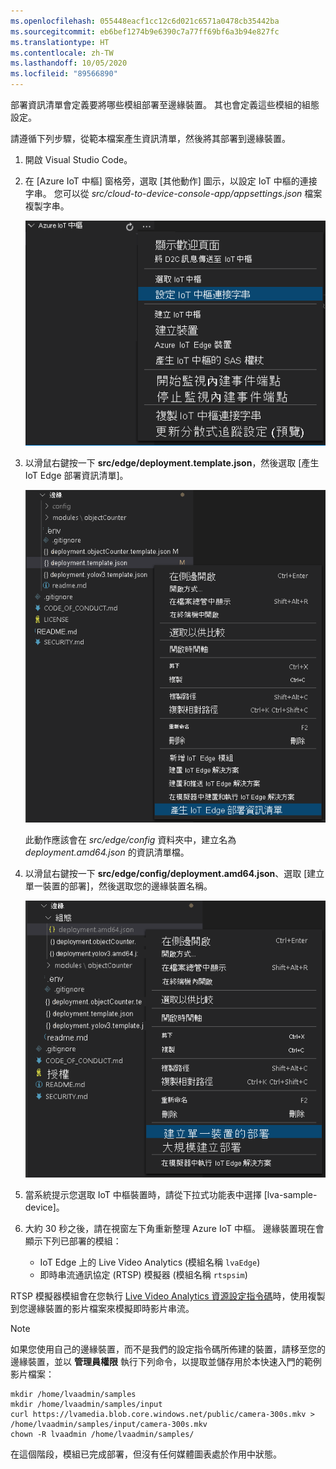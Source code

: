 ```yaml
---
ms.openlocfilehash: 055448eacf1cc12c6d021c6571a0478cb35442ba
ms.sourcegitcommit: eb6bef1274b9e6390c7a77ff69bf6a3b94e827fc
ms.translationtype: HT
ms.contentlocale: zh-TW
ms.lasthandoff: 10/05/2020
ms.locfileid: "89566890"
---
```

部署資訊清單會定義要將哪些模組部署至邊緣裝置。 其也會定義這些模組的組態設定。 

請遵循下列步驟，從範本檔案產生資訊清單，然後將其部署到邊緣裝置。

1. 開啟 Visual Studio Code。
1. 在 [Azure IoT 中樞] 窗格旁，選取 [其他動作] 圖示，以設定 IoT 中樞的連接字串。 您可以從 *src/cloud-to-device-console-app/appsettings.json* 檔案複製字串。 

    ![設定 IOT 連接字串](../../../media/quickstarts/set-iotconnection-string.png)
1. 以滑鼠右鍵按一下 **src/edge/deployment.template.json**，然後選取 [產生 IoT Edge 部署資訊清單]。

    ![產生 IoT Edge 部署資訊清單](../../../media/quickstarts/generate-iot-edge-deployment-manifest.png)

    此動作應該會在 *src/edge/config* 資料夾中，建立名為 *deployment.amd64.json* 的資訊清單檔。
1. 以滑鼠右鍵按一下 **src/edge/config/deployment.amd64.json**、選取 [建立單一裝置的部署]，然後選取您的邊緣裝置名稱。

    ![為單一裝置建立部署](../../../media/quickstarts/create-deployment-single-device.png)

1. 當系統提示您選取 IoT 中樞裝置時，請從下拉式功能表中選擇 [lva-sample-device]。
1. 大約 30 秒之後，請在視窗左下角重新整理 Azure IoT 中樞。 邊緣裝置現在會顯示下列已部署的模組：

    * IoT Edge 上的 Live Video Analytics (模組名稱 `lvaEdge`)
    * 即時串流通訊協定 (RTSP) 模擬器 (模組名稱 `rtspsim`)

RTSP 模擬器模組會在您執行 [Live Video Analytics 資源設定指令碼](https://github.com/Azure/live-video-analytics/tree/master/edge/setup)時，使用複製到您邊緣裝置的影片檔案來模擬即時影片串流。 

> [!NOTE]
> 如果您使用自己的邊緣裝置，而不是我們的設定指令碼所佈建的裝置，請移至您的邊緣裝置，並以 **管理員權限** 執行下列命令，以提取並儲存用於本快速入門的範例影片檔案：  

```
mkdir /home/lvaadmin/samples      
mkdir /home/lvaadmin/samples/input    
curl https://lvamedia.blob.core.windows.net/public/camera-300s.mkv > /home/lvaadmin/samples/input/camera-300s.mkv  
chown -R lvaadmin /home/lvaadmin/samples/  
```
在這個階段，模組已完成部署，但沒有任何媒體圖表處於作用中狀態。
